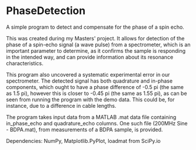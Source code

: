 # PhaseDetection
A simple program to detect and compensate for the phase of a spin echo.

This was created during my Masters' project. It allows for detection of the phase of a spin-echo signal (a wave pulse) from a spectrometer, which is an important parameter to determine, as it confirms the sample is responding in the intended way, and can provide information about its resonance characteristics.

This program also uncovered a systematic experimental error in our spectrometer. The detected signal has both quadrature and in-phase components, which ought to have a phase difference of -0.5 pi (the same as 1.5 pi), however this is closer to -0.45 pi (the same as 1.55 pi), as can be seen from running the program with the demo data. This could be, for instance, due to a difference in cable lengths.

The program takes input data from a MATLAB .mat data file containing in_phase_echo and quadrature_echo columns. One such file (200MHz Sine - BDPA.mat), from measurements of a BDPA sample, is provided.


Dependencies:
NumPy,
Matplotlib.PyPlot,
loadmat from SciPy.io

